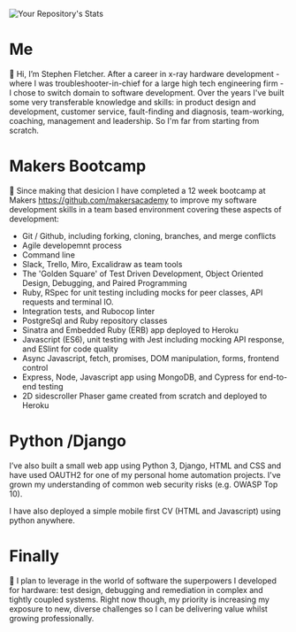 ![Your Repository's Stats](https://github-readme-stats.vercel.app/api?username=stephenfletchtek&show_icons=true)

# Me

👋 Hi, I’m Stephen Fletcher. After a career in x-ray hardware development - where I was troubleshooter-in-chief for a large high tech engineering firm - I chose to switch domain to software development. Over the years I've built some very transferable knowledge and skills: in product design and development, customer service, fault-finding and diagnosis, team-working, coaching, management and leadership. So I'm far from starting from scratch. 

# Makers Bootcamp

🌱  Since making that desicion I have completed a 12 week bootcamp at Makers https://github.com/makersacademy to improve my software development skills in a team based environment covering these aspects of development:

 * Git / Github, including forking, cloning, branches, and merge conflicts
 * Agile developemnt process
 * Command line 
 * Slack, Trello, Miro, Excalidraw as team tools
 * The 'Golden Square' of Test Driven Development, Object Oriented Design, Debugging, and Paired Programming
 * Ruby, RSpec for unit testing including mocks for peer classes, API requests and terminal IO.
 * Integration tests, and Rubocop linter
 * PostgreSql and Ruby repository classes
 * Sinatra and Embedded Ruby (ERB) app deployed to Heroku
 * Javascript (ES6), unit testing with Jest including mocking API response, and ESlint for code quality
 * Async Javascript, fetch, promises, DOM manipulation, forms, frontend control
 * Express, Node, Javascript app using MongoDB, and Cypress for end-to-end testing
 * 2D sidescroller Phaser game created from scratch and deployed to Heroku

# Python /Django
 
I’ve also built a small web app using Python 3, Django, HTML and CSS and have used OAUTH2 for one of my personal home automation projects. I've grown my understanding of common web security risks (e.g. OWASP Top 10).

I have also deployed a simple mobile first CV (HTML and Javascript) using python anywhere.

# Finally

👀 I plan to leverage in the world of software the superpowers I developed for hardware: test design, debugging and remediation in complex and tightly coupled systems. Right now though, my priority is increasing my exposure to new, diverse challenges so I can be delivering value whilst growing professionally.
